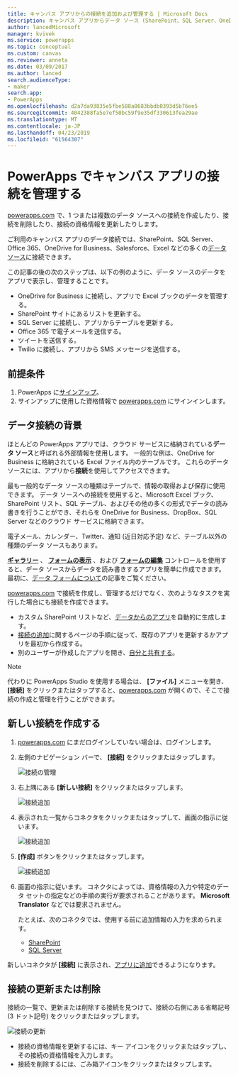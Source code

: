 ```yaml
---
title: キャンバス アプリからの接続を追加および管理する | Microsoft Docs
description: キャンバス アプリからデータ ソース (SharePoint、SQL Server、OneDrive for Business など) への接続を追加、削除、更新する
author: lancedMicrosoft
manager: kvivek
ms.service: powerapps
ms.topic: conceptual
ms.custom: canvas
ms.reviewer: anneta
ms.date: 03/09/2017
ms.author: lanced
search.audienceType:
- maker
search.app:
- PowerApps
ms.openlocfilehash: d2a7da93835e5fbe588a8683bbdb0393d5b76ee5
ms.sourcegitcommit: 4042388fa5e7ef50bc59f9e35df330613fea29ae
ms.translationtype: MT
ms.contentlocale: ja-JP
ms.lasthandoff: 04/23/2019
ms.locfileid: "61564307"
---
```

# <a name="manage-canvas-app-connections-in-powerapps"></a>PowerApps でキャンバス アプリの接続を管理する
[powerapps.com](https://web.powerapps.com?utm_source=padocs&utm_medium=linkinadoc&utm_campaign=referralsfromdoc) で、1 つまたは複数のデータ ソースへの接続を作成したり、接続を削除したり、接続の資格情報を更新したりします。

ご利用のキャンバス アプリのデータ接続では、SharePoint、SQL Server、Office 365、OneDrive for Business、Salesforce、Excel などの多くの[データ ソース](connections-list.md)に接続できます。

この記事の後の次のステップは、以下の例のように、データ ソースのデータをアプリで表示し、管理することです。

* OneDrive for Business に接続し、アプリで Excel ブックのデータを管理する。
* SharePoint サイトにあるリストを更新する。
* SQL Server に接続し、アプリからテーブルを更新する。
* Office 365 で電子メールを送信する。
* ツイートを送信する。
* Twilio に接続し、アプリから SMS メッセージを送信する。

## <a name="prerequisites"></a>前提条件
1. PowerApps に[サインアップ](../signup-for-powerapps.md)。
2. サインアップに使用した資格情報で [powerapps.com](https://web.powerapps.com?utm_source=padocs&utm_medium=linkinadoc&utm_campaign=referralsfromdoc) にサインインします。

## <a name="background-on-data-connections"></a>データ接続の背景
ほとんどの PowerApps アプリでは、クラウド サービスに格納されている**データ ソース**と呼ばれる外部情報を使用します。 一般的な例は、OneDrive for Business に格納されている Excel ファイル内のテーブルです。 これらのデータ ソースには、アプリから**接続**を使用してアクセスできます。

最も一般的なデータ ソースの種類はテーブルで、情報の取得および保存に使用できます。 データ ソースへの接続を使用すると、Microsoft Excel ブック、SharePoint リスト、SQL テーブル、およびその他の多くの形式でデータの読み書きを行うことができ、それらを OneDrive for Business、DropBox、SQL Server などのクラウド サービスに格納できます。

電子メール、カレンダー、Twitter、通知 (近日対応予定) など、テーブル以外の種類のデータ ソースもあります。

**[ギャラリー](controls/control-gallery.md)** 、 **[フォームの表示](controls/control-form-detail.md)** 、および **[フォームの編集](controls/control-form-detail.md)** コントロールを使用すると、データ ソースからデータを読み書きするアプリを簡単に作成できます。 最初に、[データ フォームについて](working-with-forms.md)の記事をご覧ください。

[powerapps.com](https://web.powerapps.com?utm_source=padocs&utm_medium=linkinadoc&utm_campaign=referralsfromdoc) で接続を作成し、管理するだけでなく、次のようなタスクを実行した場合にも接続を作成できます。

* カスタム SharePoint リストなど、[データからのアプリ](app-from-sharepoint.md)を自動的に生成します。
* [接続の追加](add-data-connection.md)に関するページの手順に従って、既存のアプリを更新するかアプリを最初から作成する。
* 別のユーザーが作成したアプリを開き、[自分と共有する](share-app.md)。

> [!NOTE]
> 代わりに PowerApps Studio を使用する場合は、 **[ファイル]** メニューを開き、 **[接続]** をクリックまたはタップすると、[powerapps.com](https://web.powerapps.com?utm_source=padocs&utm_medium=linkinadoc&utm_campaign=referralsfromdoc) が開くので、そこで接続の作成と管理を行うことができます。

## <a name="create-a-new-connection"></a>新しい接続を作成する
1. [powerapps.com](https://web.powerapps.com?utm_source=padocs&utm_medium=linkinadoc&utm_campaign=referralsfromdoc) にまだログインしていない場合は、ログインします。
2. 左側のナビゲーション バーで、 **[接続]** をクリックまたはタップします。
   
    ![接続の管理](./media/add-manage-connections/open-connections.png)
3. 右上隅にある **[新しい接続]** をクリックまたはタップします。
   
    ![接続追加](./media/add-manage-connections/add-connection.png)
4. 表示された一覧からコネクタをクリックまたはタップして、画面の指示に従います。
   
   ![接続追加](./media/add-manage-connections/choose-connection.png)
5. **[作成]** ボタンをクリックまたはタップします。
   
   ![接続追加](./media/add-manage-connections/create-connection.png)
6. 画面の指示に従います。 コネクタによっては、資格情報の入力や特定のデータ セットの指定などの手順の実行が要求されることがあります。 **Microsoft Translator** などでは要求されません。
   
   たとえば、次のコネクタでは、使用する前に追加情報の入力を求められます。
   
   * [SharePoint](connections/connection-sharepoint-online.md)
   * [SQL Server](connections/connection-azure-sqldatabase.md)

新しいコネクタが **[接続]** に表示され、[アプリに追加](add-data-connection.md)できるようになります。

## <a name="update-or-delete-a-connection"></a>接続の更新または削除
接続の一覧で、更新または削除する接続を見つけて、接続の右側にある省略記号 (3 ドット記号) をクリックまたはタップします。

![接続の更新](./media/add-manage-connections/auth-or-delete.png)

* 接続の資格情報を更新するには、キー アイコンをクリックまたはタップし、その接続の資格情報を入力します。
* 接続を削除するには、ごみ箱アイコンをクリックまたはタップします。

